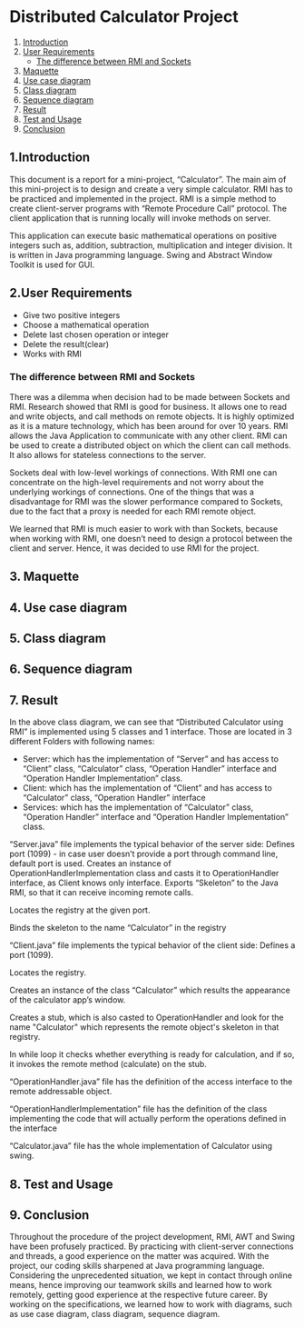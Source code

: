 # Distributed Calculator Project


1. [Introduction](#introduction)
2. [User Requirements](#user-requirements)
   - [The difference between RMI and Sockets](#the-difference-between-rmi-and-sockets)
3. [Maquette](#maquette)
4. [Use case diagram](#use-case-diagram)
5. [Class diagram](#class-diagram)
6. [Sequence diagram](#sequence-diagram)
7. [Result](#result)
8. [Test and Usage](#test-and-usage)
9. [Conclusion](#conclusion)




## 1.Introduction
This document is a report for a mini-project, “Calculator”. The main aim
of this mini-project is to design and create a very simple calculator. RMI
has to be practiced and implemented in the project. RMI is a simple
method to create client-server programs with “Remote Procedure Call”
protocol. The client application that is running locally will invoke methods
on server.

This application can execute basic mathematical operations on positive
integers such as, addition, subtraction, multiplication and integer division.
It is written in Java programming language. Swing and Abstract Window
Toolkit is used for GUI.

## 2.User Requirements
- Give two positive integers
- Choose a mathematical operation
- Delete last chosen operation or integer
- Delete the result(clear)
- Works with RMI

### The difference between RMI and Sockets
There was a dilemma when decision had to be made between Sockets
and RMI. Research showed that RMI is good for business. It allows
one to read and write objects, and call methods on remote objects. It
is highly optimized as it is a mature technology, which has been
around for over 10 years. RMI allows the Java Application to
communicate with any other client. RMI can be used to create a
distributed object on which the client can call methods. It also allows
for stateless connections to the server.

Sockets deal with low-level workings of connections. With RMI one
can concentrate on the high-level requirements and not worry about
the underlying workings of connections. One of the things that was a
disadvantage for RMI was the slower performance compared to
Sockets, due to the fact that a proxy is needed for each RMI remote
object.

We learned that RMI is much easier to work with than Sockets,
because when working with RMI, one doesn’t need to design a
protocol between the client and server. Hence, it was decided to use
RMI for the project.



## 3. Maquette
## 4. Use case diagram
## 5. Class diagram
## 6. Sequence diagram
## 7. Result 
In the above class diagram, we can see that “Distributed Calculator using
RMI” is implemented using 5 classes and 1 interface. Those are located
in 3 different Folders with following names:
- Server: which has the implementation of “Server” and has access to
“Client” class, “Calculator” class, “Operation Handler” interface and
“Operation Handler Implementation” class.
- Client: which has the implementation of “Client” and has access to
“Calculator” class, “Operation Handler” interface
- Services: which has the implementation of “Calculator” class,
“Operation Handler” interface and “Operation Handler Implementation”
class.


“Server.java” file implements the typical behavior of the server side:
Defines port (1099) - in case user doesn’t provide a port through
command line, default port is used.
Creates an instance of OperationHandlerImplementation class and casts
it to OperationHandler interface, as Client knows only interface.
Exports “Skeleton” to the Java RMI, so that it can receive incoming
remote calls.

Locates the registry at the given port.

Binds the skeleton to the name “Calculator” in the registry

“Client.java” file implements the typical behavior of the client side:
Defines a port (1099).

Locates the registry.

Creates an instance of the class “Calculator” which results the
appearance of the calculator app’s window.

Creates a stub, which is also casted to OperationHandler and look for the
name "Calculator" which represents the remote object's skeleton in that
registry.

In while loop it checks whether everything is ready for calculation, and if
so, it invokes the remote method (calculate) on the stub.

“OperationHandler.java” file has the definition of the access interface to
the remote addressable object.

“OperationHandlerImplementation” file has the definition of the class
implementing the code that will actually perform the operations defined in
the interface

“Calculator.java” file has the whole implementation of Calculator using
swing.

## 8. Test and Usage



## 9. Conclusion
Throughout the procedure of the project development, RMI, AWT and
Swing have been profusely practiced. By practicing with client-server
connections and threads, a good experience on the matter was
acquired. With the project, our coding skills sharpened at Java
programming language. Considering the unprecedented situation, we
kept in contact through online means, hence improving our teamwork
skills and learned how to work remotely, getting good experience at
the respective future career. By working on the specifications, we
learned how to work with diagrams, such as use case diagram, class
diagram, sequence diagram.
